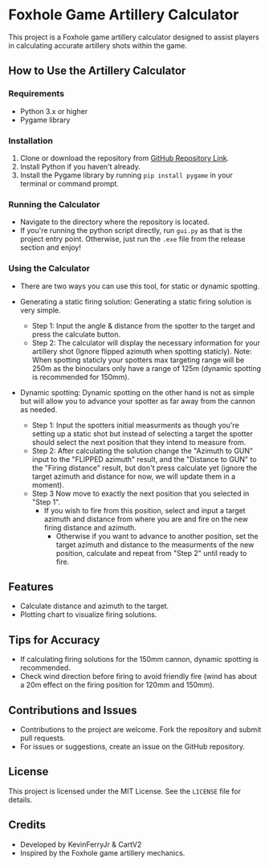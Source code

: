 # Foxhole Game Artillery Calculator

This project is a Foxhole game artillery calculator designed to assist players in calculating accurate artillery shots within the game.

## How to Use the Artillery Calculator

### Requirements
- Python 3.x or higher
- Pygame library

### Installation
1. Clone or download the repository from [GitHub Repository Link](https://github.com/KevinFerryJr/FoxholeArtyCalculator).
2. Install Python if you haven't already.
3. Install the Pygame library by running `pip install pygame` in your terminal or command prompt.

### Running the Calculator
- Navigate to the directory where the repository is located.
- If you're running the python script directly, run `gui.py` as that is the project entry point. Otherwise, just run the `.exe` file from the release section and enjoy!

### Using the Calculator
- There are two ways you can use this tool, for static or dynamic spotting.
- Generating a static firing solution:
  Generating a static firing solution is very simple.
  - Step 1: Input the angle & distance from the spotter to the target and press the calculate button.
  - Step 2: The calculator will display the necessary information for your artillery shot (Ignore flipped azimuth when spotting staticly).
  Note: When spotting staticly your spotters max targeting range will be 250m as the binoculars only have a range of 125m (dynamic spotting is recommended for 150mm).

- Dynamic spotting:
  Dynamic spotting on the other hand is not as simple but will allow you to advance your spotter as far away from the cannon as needed.
  - Step 1: Input the spotters initial measurments as though you're setting up a static shot but instead of selecting a target the spotter should select the next position that they intend to measure from.
  - Step 2: After calculating the solution change the "Azimuth to GUN" input to the "FLIPPED azimuth" result, and the "Distance to GUN" to the "Firing distance" result, but don't press calculate yet (ignore the target azimuth and distance for now, we will update them in a moment).
  - Step 3 Now move to exactly the next position that you selected in "Step 1".
    - If you wish to fire from this position, select and input a target azimuth and distance from where you are and fire on the new firing distance and azimuth.
      - Otherwise if you want to advance to another position, set the target azimuth and distance to the measurments of the new position, calculate and repeat from "Step 2" until ready to fire.

## Features
- Calculate distance and azimuth to the target.
- Plotting chart to visualize firing solutions.

## Tips for Accuracy
- If calculating firing solutions for the 150mm cannon, dynamic spotting is recommended.
- Check wind direction before firing to avoid friendly fire (wind has about a 20m effect on the firing position for 120mm and 150mm).

## Contributions and Issues
- Contributions to the project are welcome. Fork the repository and submit pull requests.
- For issues or suggestions, create an issue on the GitHub repository.

## License
This project is licensed under the MIT License. See the `LICENSE` file for details.

## Credits
- Developed by KevinFerryJr & CartV2
- Inspired by the Foxhole game artillery mechanics.

